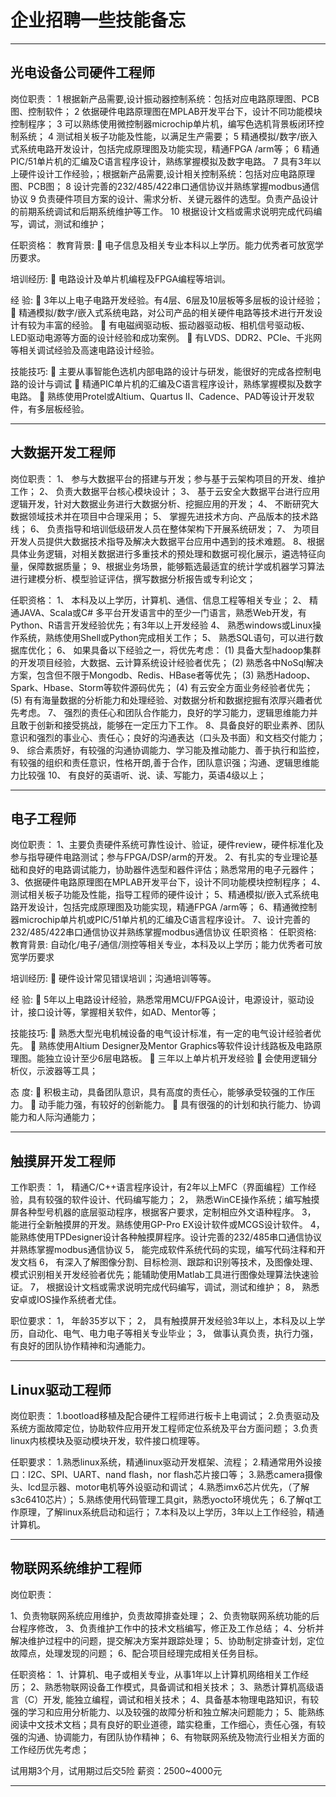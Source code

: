 # 企业招聘一些技能备忘

---

## 光电设备公司硬件工程师

岗位职责：
1	根据新产品需要,设计振动器控制系统：包括对应电路原理图、PCB图、控制软件；
2	依据硬件电路原理图在MPLAB开发平台下，设计不同功能模块控制程序；
3	可以熟练使用微控制器microchip单片机，编写色选机背景板闭环控制系统；
4	测试相关板子功能及性能，以满足生产需要；
5	精通模拟/数字/嵌入式系统电路开发设计，包括完成原理图及功能实现，精通FPGA /arm等； 
6	精通PIC/51单片机的汇编及C语言程序设计，熟练掌握模拟及数字电路。
7	具有3年以上硬件设计工作经验，；根据新产品需要,设计相关控制系统：包括对应电路原理图、PCB图； 
8	设计完善的232/485/422串口通信协议并熟练掌握modbus通信协议
9	负责硬件项目方案的设计、需求分析、关键元器件的选型。负责产品设计的前期系统调试和后期系统维护等工作。
10	根据设计文档或需求说明完成代码编写，调试，测试和维护；

任职资格：
教育背景: 
	电子信息及相关专业本科以上学历。能力优秀者可放宽学历要求。

培训经历:
	电路设计及单片机编程及FPGA编程等培训。

经 验:
	3年以上电子电路开发经验。有4层、6层及10层板等多层板的设计经验；
	精通模拟/数字/嵌入式系统电路，对公司产品的相关硬件电路等技术进行开发设计有较为丰富的经验。
	有电磁阀驱动板、振动器驱动板、相机信号驱动板、LED驱动电源等方面的设计经验和成功案例。
	有LVDS、DDR2、PCIe、千兆网等相关调试经验及高速电路设计经验。

技能技巧:
	主要从事智能色选机内部电路的设计与研发，能很好的完成各控制电路的设计与调试
	精通PIC单片机的汇编及C语言程序设计，熟练掌握模拟及数字电路。 
	熟练使用Protel或Altium、Quartus II、Cadence、PAD等设计开发软件，有多层板经验。


---

## 大数据开发工程师

岗位职责：
1、 参与大数据平台的搭建与开发；参与基于云架构项目的开发、维护工作； 
2、 负责大数据平台核心模块设计；
3、 基于云安全大数据平台进行应用逻辑开发，针对大数据业务进行大数据分析、挖掘应用的开发；
4、 不断研究大数据领域技术并在项目中合理采用；
5、 掌握先进技术方向、产品版本的技术路线；
6、 负责指导和培训低级研发人员在整体架构下开展系统研发；
7、 为项目开发人员提供大数据技术指导及解决大数据平台应用中遇到的技术难题。
8、根据具体业务逻辑，对相关数据进行多重技术的预处理和数据可视化展示，遴选特征向量，保障数据质量；
9、根据业务场景，能够甄选最适宜的统计学或机器学习算法进行建模分析、模型验证评估，撰写数据分析报告或专利论文；


任职资格：
1、 本科及以上学历，计算机、通信、信息工程等相关专业；
2、 精通JAVA、Scala或C# 多平台开发语言中的至少一门语言，熟悉Web开发，有Python、R语言开发经验优先；有3年以上开发经验
4、 熟悉windows或Linux操作系统，熟练使用Shell或Python完成相关工作；
5、 熟悉SQL语句，可以进行数据库优化； 
6、 如果具备以下经验之一，将优先考虑：
(1) 具备大型hadoop集群的开发项目经验，大数据、云计算系统设计经验者优先；
(2) 熟悉各中NoSql解决方案，包含但不限于Mongodb、Redis、HBase者等优先；
(3) 熟悉Hadoop、Spark、Hbase、Storm等软件源码优先；
(4) 有云安全方面业务经验者优先；
(5) 有有海量数据的分析能力和处理经验、对数据分析和数据挖掘有浓厚兴趣者优先考虑。
7、 强烈的责任心和团队合作能力，良好的学习能力，逻辑思维能力并且敢于创新和接受挑战，能够在一定压力下工作。
8、具备良好的职业素养、团队意识和强烈的事业心、责任心；良好的沟通表达（口头及书面）和文档交付能力；
9、 综合素质好，有较强的沟通协调能力、学习能及推动能力、善于执行和监控，有较强的组织和责任意识，性格开朗,善于合作，团队意识强；沟通、逻辑思维能力比较强
10、 有良好的英语听、说、读、写能力，英语4级以上；

---

## 电子工程师

岗位职责：
1、主要负责硬件系统可靠性设计、验证，硬件review，硬件标准化及参与指导硬件电路测试；参与FPGA/DSP/arm的开发。
2、有扎实的专业理论基础和良好的电路调试能力，协助器件选型和器件评估；熟悉常用的电子元器件；
3、依据硬件电路原理图在MPLAB开发平台下，设计不同功能模块控制程序；
4、测试相关板子功能及性能，指导工程师的硬件设计；
5、精通模拟/嵌入式系统电路开发设计，包括完成原理图及功能实现，精通FPGA /arm等； 
6、精通微控制器microchip单片机或PIC/51单片机的汇编及C语言程序设计。
7、设计完善的232/485/422串口通信协议并熟练掌握modbus通信协议
任职资格：
任职资格:
教育背景: 
自动化/电子/通信/测控等相关专业，本科及以上学历；能力优秀者可放宽学历要求

培训经历:
	硬件设计常见错误培训；沟通培训等等。

经 验:
	5年以上电路设计经验，熟悉常用MCU/FPGA设计，电源设计，驱动设计，接口设计等，掌握相关软件，如AD、Mentor等； 

技能技巧:
	熟悉大型光电机械设备的电气设计标准，有一定的电气设计经验者优先。
	熟练使用Altium Designer及Mentor Graphics等软件设计线路板及电路原理图。能独立设计至少6层电路板。
	三年以上单片机开发经验
	会使用逻辑分析仪，示波器等工具；

态 度:
	积极主动，具备团队意识，具有高度的责任心，能够承受较强的工作压力。
	动手能力强，有较好的创新能力。
	具有很强的的计划和执行能力、协调能力和人际沟通能力；

---

## 触摸屏开发工程师

工作职责：
1，	精通C/C++语言程序设计，有2年以上MFC（界面编程）工作经验，具有较强的软件设计、代码编写能力； 
2，	熟悉WinCE操作系统；编写触摸屏各种型号机器的底层驱动程序，根据客户要求，定制相应外文语种程序。 
3，	能进行全新触摸屏的开发。熟练使用GP-Pro EX设计软件或MCGS设计软件。
4，	能熟练使用TPDesigner设计各种触摸屏程序。设计完善的232/485串口通信协议并熟练掌握modbus通信协议
5，	能完成软件系统代码的实现，编写代码注释和开发文档
6，	有深入了解图像分割、目标检测、跟踪和识别等技术，及图像处理、模式识别相关开发经验者优先；能辅助使用Matlab工具进行图像处理算法快速验证。
7，	根据设计文档或需求说明完成代码编写，调试，测试和维护；
8，	熟悉安卓或IOS操作系统者尤佳。

职位要求：
1，	年龄35岁以下；
2，	具有触摸屏开发经验3年以上，本科及以上学历，自动化、电气、电力电子等相关专业毕业；
3，	做事认真负责，执行力强，有良好的团队协作精神和沟通能力。

---

## Linux驱动工程师

岗位职责：
1.bootload移植及配合硬件工程师进行板卡上电调试；
2.负责驱动及系统方面故障定位，协助软件应用开发工程师定位系统及平台方面问题；
3.负责linux内核模块及驱动模块开发，软件接口梳理等。

任职要求：
1.熟悉linux系统，精通linux驱动开发框架、流程；
2.精通常用外设接口：I2C、SPI、UART、nand flash，nor flash芯片接口等；
3.熟悉camera摄像头、lcd显示器、motor电机等外设驱动和调试；
4.熟悉imx6芯片优先，（了解s3c6410芯片）；
5.熟练使用代码管理工具git，熟悉yocto环境优先；
6.了解qt工作原理，了解linux系统启动和运行；
7.本科及以上学历，3年以上工作经验，精通计算机。

---

## 物联网系统维护工程师

岗位职责：

1、负责物联网系统应用维护，负责故障排查处理；
2、负责物联网系统功能的后台程序修改，
3、负责维护工作中的技术文档编写，修正及工作总结；
4、分析并解决维护过程中的问题，提交解决方案并跟踪处理；
5、协助制定排查计划，定位故障点，处理发现的问题；
6、配合项目经理完成相关任务目标。

任职资格：
1、计算机、电子或相关专业，从事1年以上计算机网络相关工作经历；
2、熟悉物联网设备工作模式，具备调试和相关技术；
3、熟悉计算机高级语言（C）开发, 能独立编程，调试和相关技术；
4、具备基本物理电路知识，有较强的学习和应用分析能力、以及较强的故障分析和独立解决问题能力；
5、能熟练阅读中文技术文档；具有良好的职业道德，踏实稳重，工作细心，责任心强，有较强的沟通、协调能力，有团队协作精神；
6、有物联网系统及物流行业相关方面的工作经历优先考虑；

试用期3个月，试用期过后交5险
薪资：2500~4000元

---